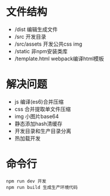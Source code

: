 # 文件结构

* /dist 编辑生成文件
* /src 开发目录
* /src/assets 开发公共css img
* /static 非npm安装类库
* /template.html webpack编译html模板

# 解决问题

* js 编译(es6)合并压缩
* css 合并提取单文件压缩
* img 小图片base64
* 静态添加hash清缓存
* 开发目录和生产目录分离
* 热加载开发

# 命令行

```
npm run dev 开发
npm run build 生成生产环境代码
```
